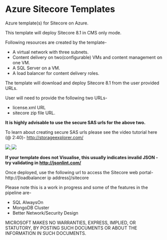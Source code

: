 # Azure Sitecore Templates
Azure template(s) for Sitecore on Azure.

This template will deploy Sitecore 8.1 in CMS only mode.

Following resources are created by the template-
- A virtual network with three subnets.
- Content delivery on two(configurable) VMs and content management on one VM.
- A SQL Server on a VM.
- A load balancer for content delivery roles.

The template will download and deploy Sitecore 8.1 from the user provided URLs.

User will need to provide the following two URLs-
- license.xml URL
- sitecore zip file URL.

**It is highly advisable to use the secure SAS urls for the above two.**

To learn about creating secure SAS urls please see the video tutorial here (@ 2:40)-
http://storageexplorer.com/

<a href="https://portal.azure.com/#create/Microsoft.Template/uri/https%3A%2F%2Fraw.githubusercontent.com%2Fdavesamuelson%2Fazure-templates-sitecore%2Fmaster%2FMicrosoft.Sitecore%2FMicrosoft.Sitecore.ResourceGroupDeployments%2FTemplates%2FSitecoreIaaS.json" target="_blank">
    <img src="http://azuredeploy.net/deploybutton.png"/>
</a>

<a href="http://armviz.io/#/?load=https://raw.githubusercontent.com/davesamuelson/azure-templates-sitecore/master/Microsoft.Sitecore/Microsoft.Sitecore.ResourceGroupDeployments/Templates/SitecoreIaaS.json" target="_blank">
  <img src="http://armviz.io/visualizebutton.png"/>
</a>

**If your template does not Visualise, this usually indicates invalid JSON - try validating in http://jsonlint.com/**

Once deployed, use the following url to access the Sitecore web portal-
http://[loadbalancer ip address]/sitecore

Please note this is a work in progress and some of the features in the pipeline are-
- SQL AlwaysOn
- MongoDB Cluster
- Better Network/Security Design

MICROSOFT MAKES NO WARRANTIES, EXPRESS, IMPLIED, OR STATUTORY, BY POSTING SUCH DOCUMENTS OR ABOUT THE INFORMATION IN SUCH DOCUMENTS.
